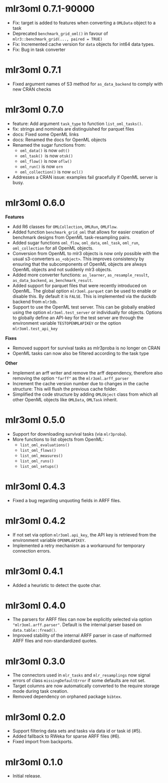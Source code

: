 # mlr3oml 0.7.1-90000

* Fix: target is added to features when converting a `OMLData` object to a task
* Deprecated `benchmark_grid_oml()` in favour of `mlr3::benchmark_grid(..., paired = TRUE)` 
* Fix: Incremented cache version for `data` objects for int64 data types.
* Fix: Bug in task converter

# mlr3oml 0.7.1

* Fixed argument names of S3 method for `as_data_backend` to comply with new CRAN checks

# mlr3oml 0.7.0

* feature: Add argument `task_type` to function `list_oml_tasks()`.
* fix: strings and nominals are distinguished for parquet files
* docs: Fixed some OpenML links
* docs: Renamed the docs for OpenML objects
* Renamed the sugar functions from:
  * `oml_data()` is now `odt()`
  * `oml_task() `is now `otsk()`
  * `oml_flow()` is now `oflw()`
  * `oml_run()` is now `orn`
  * `oml_collection()` is now `ocl()`
* Addresses a CRAN issue: examples fail gracefully if OpenML server is busy.

# mlr3oml 0.6.0

**Features**

* Add R6 classes for `OMLCollection`, `OMLRun`, `OMLFlow`.
* Added function `benchmark_grid_oml` that allows for easier creation of
  benchmark designs from OpenML task-resampling pairs.
* Added sugar functions `oml_flow`, `oml_data`, `oml_task`, `oml_run`,
  `oml_collection` for all OpenML objects.
* Conversion from OpenML to mlr3 objects is now only possible with the usual
  s3-converters `as_<object>`. This improves consistency by ensuring that the
  subcomponents of OpenML objects are always OpenML objects and not suddenly
  mlr3 objects.
* Added more converter functions: `as_learner`, `as_resample_result`,
  `as_data_backend`, `as_benchmark_result`.
* Added support for parquet files that were recently introduced on OpenML.
  The global option `mlr3oml.parquet` can be used to enable or disable this.
  By default it is `FALSE`. This is implemented via the duckdb backend from
  `mlr3db`.
* Support to use the OpenML test server. This can be globally enabled using the
  option `mlr3oml.test_server` or individually for objects.
  Options to globally define an API-key for the test server are through the
  environment variable `TESTOPENMLAPIKEY` or the option `mlr3oml.test_api_key`

**Fixes**

* Removed support for survival tasks as mlr3proba is no longer on CRAN
* OpenML tasks can now also be filtered according to the task type

**Other**

* Implement an arff writer and remove the arff dependency, therefore also
  removing the option `"farff"` as the `mlr3oml.arff_parser`
* Increment the cache version number due to changes in the cache structure: This
  will flush the previous cache folder.
* Simplified the code structure by adding `OMLObject` class from which all other
  OpenML objects like `OMLData`, `OMLTask` inherit.

# mlr3oml 0.5.0

* Support for downloading survival tasks (via `mlr3proba`).
* More functions to list objects from OpenML:
  - `list_oml_evaluations()`
  - `list_oml_flows()`
  - `list_oml_measures()`
  - `list_oml_runs()`
  - `list_oml_setups()`

# mlr3oml 0.4.3

* Fixed a bug regarding unquoting fields in ARFF files.

# mlr3oml 0.4.2

* If not set via option `mlr3oml.api_key`, the API key is retrieved from the
  environment variable `OPENMLAPIKEY`.
* Implemented a retry mechanism as a workaround for temporary connection errors.

# mlr3oml 0.4.1

* Added a heuristic to detect the quote char.

# mlr3oml 0.4.0

* The parsers for ARFF files can now be explicitly selected via option
  `"mlr3oml.arff.parser"`. Default is the internal parser based on
  `data.table::fread()`.
* Improved stability of the internal ARFF parser in case of malformed ARFF
  files and non-standardized quotes.

# mlr3oml 0.3.0

* The connectors used in `mlr_tasks` and `mlr_resamplings` now signal errors of
  class `missingDefaultError` if some defaults are not set.
* Target columns are now automatically converted to the require storage mode
  during task creation.
* Removed dependency on orphaned package `bibtex`.

# mlr3oml 0.2.0

* Support filtering data sets and tasks via data id or task id (#5).
* Added fallback to RWeka for sparse ARFF files (#6).
* Fixed import from backports.

# mlr3oml 0.1.0

* Initial release.
